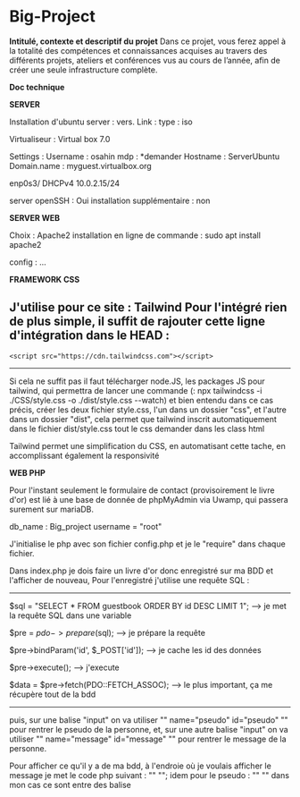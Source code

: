 # Big-Project

**Intitulé, contexte et descriptif du projet**
Dans ce projet, vous ferez appel à la totalité des
compétences et connaissances acquises au travers des
différents projets, ateliers et conférences vus au cours de
l’année, afin de créer une seule infrastructure complète.

**Doc technique**

**SERVER**

Installation d'ubuntu server : vers.
Link : 
type : iso

Virtualiseur : Virtual box 7.0

Settings : 
Username : osahin
mdp : *demander
Hostname : ServerUbuntu
Domain.name : myguest.virtualbox.org

enp0s3/
DHCPv4 10.0.2.15/24

server openSSH : Oui
installation supplémentaire : non

**SERVER WEB**

Choix : Apache2
installation en ligne de commande : 
sudo apt install apache2 

config : ...


**FRAMEWORK CSS**

J'utilise pour ce site : Tailwind
Pour l'intégré rien de plus simple, il suffit de rajouter cette ligne d'intégration dans le HEAD :
------
    <script src="https://cdn.tailwindcss.com"></script>
------
Si cela ne suffit pas il faut télécharger node.JS, les packages JS pour tailwind, qui permettra de lancer une commande (: npx tailwindcss -i ./CSS/style.css -o ./dist/style.css --watch) et bien entendu dans ce cas précis, créer les deux fichier style.css, l'un dans un dossier "css", et l'autre dans un dossier "dist", cela permet que tailwind inscrit automatiquement dans le fichier dist/style.css tout le css demander dans les class html

Tailwind permet une simplification du CSS, en automatisant cette tache, en accomplissant également la responsivité


**WEB PHP**

Pour l'instant seulement le formulaire de contact (provisoirement le livre d'or) est lié à une base de donnée de phpMyAdmin via Uwamp, 
qui passera surement sur mariaDB.

db_name : Big_project
username = "root"

J'initialise le php avec son fichier config.php
et je le "require" dans chaque fichier.

Dans index.php je dois faire un livre d'or donc enregistré sur ma BDD et l'afficher de nouveau, 
Pour l'enregistré j'utilise une requête SQL : 

---------

$sql = "SELECT * FROM guestbook ORDER BY id DESC LIMIT 1"; --> je met la requête SQL dans une variable

$pre = $pdo->prepare($sql);                                --> je prépare la requête

$pre->bindParam('id', $_POST['id']);                       --> je cache les id des données

$pre->execute();                                           --> j'execute

$data = $pre->fetch(PDO::FETCH_ASSOC);                     --> le plus important, ça me récupère tout de la bdd

---------

puis, sur une balise "input" on va utiliser "" name="pseudo" id="pseudo" "" pour rentrer le pseudo de la personne,
et, sur une autre balise "input" on va utiliser "" name="message" id="message" "" pour rentrer le message de la personne.

Pour afficher ce qu'il y a de ma bdd, à l'endroie où je voulais afficher le message je met le code php suivant : "" <?php echo $message ?> ""; idem pour le pseudo : "" <?php echo $pseudo ?> "" dans mon cas ce sont entre des balise <p>


  
 













